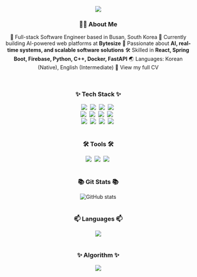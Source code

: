 <!-- 타이틀 부분 --> <div align="center"> <img src="https://capsule-render.vercel.app/api?type=rect&color=auto&height=300&section=header&text=JH%20Git&fontSize=90" /> </div> <!-- 소개 섹션 --> <h3 align="center">🧑‍💻 About Me</h3> <div align="center">
🎯 Full-stack Software Engineer based in Busan, South Korea
💼 Currently building AI-powered web platforms at <b>Bytesize</b>
🧠 Passionate about <b>AI, real-time systems, and scalable software solutions</b>
🛠 Skilled in <b>React, Spring Boot, Firebase, Python, C++, Docker, FastAPI</b>
🌏 Languages: Korean (Native), English (Intermediate)
📄 View my full CV

</div> <br> <!-- 기술 스택 --> <h3 align="center">✨ Tech Stack ✨</h3> <div align="center"> <img src="https://img.shields.io/badge/react-20232a.svg?style=for-the-badge&logo=react&logoColor=61DAFB" />&nbsp; <img src="https://img.shields.io/badge/javascript-F7DF1E.svg?style=for-the-badge&logo=javascript&logoColor=20232a" />&nbsp; <img src="https://img.shields.io/badge/reactnative-20232a.svg?style=for-the-badge&logo=react&logoColor=61DAFB" />&nbsp; <img src="https://img.shields.io/badge/html5-E34F26.svg?style=for-the-badge&logo=html5&logoColor=white" />&nbsp; </div> <div align="center"> <img src="https://img.shields.io/badge/styled--components-DB7093?style=for-the-badge&logo=styled-components&logoColor=ffd35b" />&nbsp; <img src="https://img.shields.io/badge/css3-1572B6.svg?style=for-the-badge&logo=css3&logoColor=white" />&nbsp; <img src="https://img.shields.io/badge/python-3670A0?style=for-the-badge&logo=python&logoColor=ffdd54" />&nbsp; <img src="https://img.shields.io/badge/firebase-20232a.svg?style=for-the-badge&logo=firebase&logoColor=61DAFB" /> &nbsp; </div> <div align="center"> <img src="https://img.shields.io/badge/Java-007396?style=for-the-badge&logo=java&logoColor=white" />&nbsp; <img src="https://img.shields.io/badge/C++-00599C?style=for-the-badge&logo=c%2B%2B&logoColor=ffdd54" />&nbsp; <img src="https://img.shields.io/badge/Assembly-525252?style=for-the-badge&logo=hackaday&logoColor=61DAFB" />&nbsp; <img src="https://img.shields.io/badge/C%23-239120?style=for-the-badge&logo=c-sharp&logoColor=ffd35b" />&nbsp; </div> <br> <!-- 툴 --> <h3 align="center">🛠 Tools 🛠</h3> <div align="center"> <img src="https://img.shields.io/badge/git-F05033.svg?style=for-the-badge&logo=git&logoColor=white" />&nbsp; <img src="https://img.shields.io/badge/github-181717.svg?style=for-the-badge&logo=github&logoColor=white" />&nbsp; <img src="https://img.shields.io/badge/Notion-F3F3F3.svg?style=for-the-badge&logo=notion&logoColor=black" />&nbsp; </div> <br> <!-- Git 통계 --> <h3 align="center">📚 Git Stats 📚</h3> <div align="center"> <img src="https://github-readme-stats.vercel.app/api?username=JH201421228&show_icons=true&theme=radical" alt="GitHub stats"> </div> <br> <h3 align="center">📫 Languages 📫</h3> <div align="center"> <img src="https://github-readme-stats.vercel.app/api/top-langs/?username=JH201421228&layout=compact"> </div> <br> <!-- 알고리즘 --> <h3 align="center">✨ Algorithm ✨</h3> <div align="center"> <img src="http://mazassumnida.wtf/api/generate_badge?boj=741u741"> </div>
